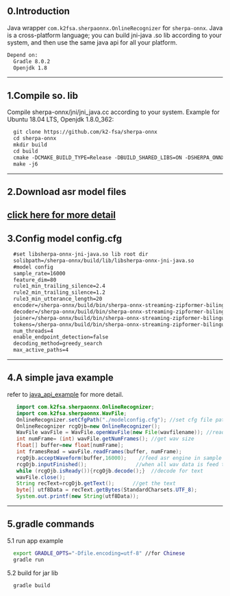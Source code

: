 
0.Introduction
---
Java wrapper `com.k2fsa.sherpaonnx.OnlineRecognizer` for `sherpa-onnx`. Java is a cross-platform language; you can build jni-java .so lib according to your system, and then use the same java api for all your platform.
``` xml
Depend on:
  Gradle 8.0.2 
  Openjdk 1.8
```
---
1.Compile so. lib
---
Compile sherpa-onnx/jni/jni_java.cc according to your system.
Example for Ubuntu 18.04 LTS, Openjdk 1.8.0_362:
``` xml
  git clone https://github.com/k2-fsa/sherpa-onnx
  cd sherpa-onnx
  mkdir build
  cd build
  cmake -DCMAKE_BUILD_TYPE=Release -DBUILD_SHARED_LIBS=ON -DSHERPA_ONNX_ENABLE_JNI=ON ..
  make -j6
```
---
2.Download asr model files
---
[click here for more detail](https://k2-fsa.github.io/sherpa/onnx/pretrained_models/index.html)
---
3.Config model config.cfg
---
``` xml
  #set libsherpa-onnx-jni-java.so lib root dir
  solibpath=/sherpa-onnx/build/lib/libsherpa-onnx-jni-java.so  
  #model config  
  sample_rate=16000                  
  feature_dim=80
  rule1_min_trailing_silence=2.4
  rule2_min_trailing_silence=1.2
  rule3_min_utterance_length=20
  encoder=/sherpa-onnx/build/bin/sherpa-onnx-streaming-zipformer-bilingual-zh-en-2023-02-20/encoder-epoch-99-avg-1.onnx
  decoder=/sherpa-onnx/build/bin/sherpa-onnx-streaming-zipformer-bilingual-zh-en-2023-02-20/decoder-epoch-99-avg-1.onnx
  joiner=/sherpa-onnx/build/bin/sherpa-onnx-streaming-zipformer-bilingual-zh-en-2023-02-20/joiner-epoch-99-avg-1.onnx
  tokens=/sherpa-onnx/build/bin/sherpa-onnx-streaming-zipformer-bilingual-zh-en-2023-02-20/tokens.txt
  num_threads=4
  enable_endpoint_detection=false
  decoding_method=greedy_search
  max_active_paths=4
```
---
4.A simple java example
---
refer to [java_api_example](https://github.com/zhaomingwork/sherpa-onnx/blob/java-wrapper-support/sherpa-onnx/java/app/src/main/java/com/k2fsa/sherpaonnx/java_api_example/RcgExampleForFile.java) for more detail.
``` java
   import com.k2fsa.sherpaonnx.OnlineRecognizer;
   import com.k2fsa.sherpaonnx.WavFile;
   OnlineRecognizer.setCfgPath("./modelconfig.cfg"); //set cfg file path
   OnlineRecognizer rcgOjb=new OnlineRecognizer();
   WavFile wavFile = WavFile.openWavFile(new File(wavfilename)); //read wav 
   int numFrame= (int) wavFile.getNumFrames(); //get wav size
   float[] buffer=new float[numFrame];
   int framesRead = wavFile.readFrames(buffer, numFrame);
   rcgOjb.acceptWaveform(buffer,16000);    //feed asr engine in sample rate 16000
   rcgOjb.inputFinished();                //when all wav data is feed to engine
   while (rcgOjb.isReady()){rcgOjb.decode();}  //decode for text
   wavFile.close();
   String recText=rcgOjb.getText();      //get the text
   byte[] utf8Data = recText.getBytes(StandardCharsets.UTF_8);
   System.out.printf(new String(utf8Data));
```
---
5.gradle commands
---
5.1 run app example
``` bash
  export GRADLE_OPTS="-Dfile.encoding=utf-8" //for Chinese 
  gradle run
  ```
5.2 build for jar lib
``` bash
  gradle build 

